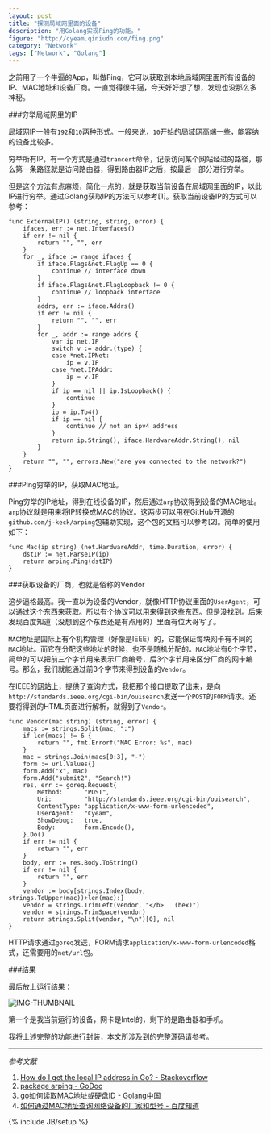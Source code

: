 ```yaml
---
layout: post
title: "探测局域网里面的设备"
description: "用Golang实现Fing的功能。"
figure: "http://cyeam.qiniudn.com/fing.png"
category: "Network"
tags: ["Network", "Golang"]
---
```

 
之前用了一个牛逼的App，叫做Fing，它可以获取到本地局域网里面所有设备的IP、MAC地址和设备厂商。一直觉得很牛逼，今天好好想了想，发现也没那么多神秘。

###穷举局域网里的IP

局域网IP一般有`192`和`10`两种形式。一般来说，`10`开始的局域网高端一些，能容纳的设备比较多。

穷举所有IP，有一个方式是通过`trancert`命令，记录访问某个网站经过的路径，那么第一条路径就是访问路由器，得到路由器IP之后，按最后一部分进行穷举。

但是这个方法有点麻烦，简化一点的，就是获取当前设备在局域网里面的IP，以此IP进行穷举。通过Golang获取IP的方法可以参考[1]。获取当前设备IP的方式可以参考：

	func ExternalIP() (string, string, error) {
		ifaces, err := net.Interfaces()
		if err != nil {
			return "", "", err
		}
		for _, iface := range ifaces {
			if iface.Flags&net.FlagUp == 0 {
				continue // interface down
			}
			if iface.Flags&net.FlagLoopback != 0 {
				continue // loopback interface
			}
			addrs, err := iface.Addrs()
			if err != nil {
				return "", "", err
			}
			for _, addr := range addrs {
				var ip net.IP
				switch v := addr.(type) {
				case *net.IPNet:
					ip = v.IP
				case *net.IPAddr:
					ip = v.IP
				}
				if ip == nil || ip.IsLoopback() {
					continue
				}
				ip = ip.To4()
				if ip == nil {
					continue // not an ipv4 address
				}
				return ip.String(), iface.HardwareAddr.String(), nil
			}
		}
		return "", "", errors.New("are you connected to the network?")
	}

###Ping穷举的IP，获取MAC地址。

Ping穷举的IP地址，得到在线设备的IP，然后通过`arp`协议得到设备的MAC地址。`arp`协议就是用来将IP转换成MAC的协议。这两步可以用在GitHub开源的`github.com/j-keck/arping`包辅助实现，这个包的文档可以参考[2]。简单的使用如下：

	func Mac(ip string) (net.HardwareAddr, time.Duration, error) {
		dstIP := net.ParseIP(ip)
		return arping.Ping(dstIP)
	}

###获取设备的厂商，也就是俗称的Vendor

这步逼格最高。我一直以为设备的Vendor，就像HTTP协议里面的`UserAgent`，可以通过这个东西来获取。所以有个协议可以用来得到这些东西。但是没找到。后来发现百度知道（没想到这个东西还是有点用的）里面有位大哥写了。

`MAC`地址是国际上有个机构管理（好像是IEEE）的，它能保证每块网卡有不同的`MAC`地址。而它在分配这些地址的时候，也不是随机分配的。`MAC`地址有6个字节，简单的可以把前三个字节用来表示厂商编号，后3个字节用来区分厂商的网卡编号。那么，我们就能通过前3个字节来得到设备的`Vendor`。

在IEEE的[网站](http://standards.ieee.org/develop/regauth/oui/public.html)上，提供了查询方式，我把那个接口提取了出来，是向`http://standards.ieee.org/cgi-bin/ouisearch`发送一个`POST`的`FORM`请求。还要将得到的HTML页面进行解析，就得到了`Vendor`。

	func Vendor(mac string) (string, error) {
		macs := strings.Split(mac, ":")
		if len(macs) != 6 {
			return "", fmt.Errorf("MAC Error: %s", mac)
		}
		mac = strings.Join(macs[0:3], "-")
		form := url.Values{}
		form.Add("x", mac)
		form.Add("submit2", "Search!")
		res, err := goreq.Request{
			Method:      "POST",
			Uri:         "http://standards.ieee.org/cgi-bin/ouisearch",
			ContentType: "application/x-www-form-urlencoded",
			UserAgent:   "Cyeam",
			ShowDebug:   true,
			Body:        form.Encode(),
		}.Do()
		if err != nil {
			return "", err
		}
		body, err := res.Body.ToString()
		if err != nil {
			return "", err
		}
		vendor := body[strings.Index(body, strings.ToUpper(mac))+len(mac):]
		vendor = strings.TrimLeft(vendor, "</b>   (hex)")
		vendor = strings.TrimSpace(vendor)
		return strings.Split(vendor, "\n")[0], nil
	}

HTTP请求通过`goreq`发送，FORM请求`application/x-www-form-urlencoded`格式，还需要用的`net/url`包。

###结果

最后放上运行结果：

![IMG-THUMBNAIL](http://cyeam.qiniudn.com/fing_result.png)

第一个是我当前运行的设备，网卡是Intel的，剩下的是路由器和手机。

我将上述完整的功能进行封装，本文所涉及到的完整源码请[参考](https://github.com/mnhkahn/go_code/blob/master/fing.go)。

---

*参考文献*

1. [How do I get the local IP address in Go? - Stackoverflow](http://stackoverflow.com/questions/23558425/how-do-i-get-the-local-ip-address-in-go)
2. [package arping - GoDoc](http://godoc.org/github.com/j-keck/arping)
3. [go如何读取MAC地址或硬盘ID - Golang中国](http://golangtc.com/t/52d26aa7320b5237d1000044)
4. [如何通过MAC地址查询网络设备的厂家和型号 - 百度知道](http://zhidao.baidu.com/question/37072459.html)

 
{% include JB/setup %}